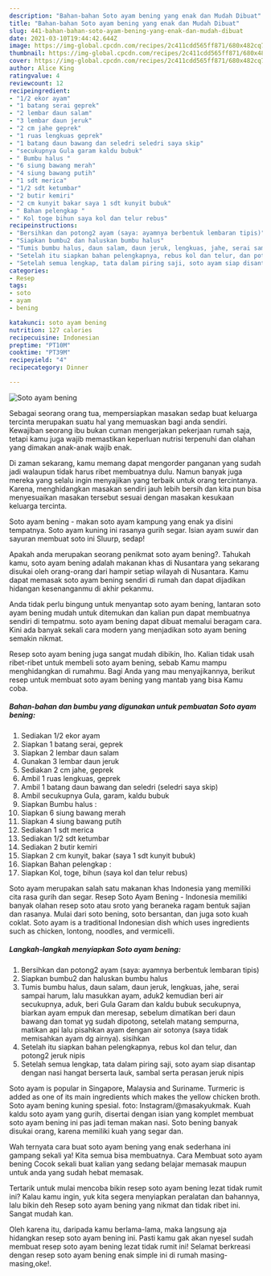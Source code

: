 ```yaml
---
description: "Bahan-bahan Soto ayam bening yang enak dan Mudah Dibuat"
title: "Bahan-bahan Soto ayam bening yang enak dan Mudah Dibuat"
slug: 441-bahan-bahan-soto-ayam-bening-yang-enak-dan-mudah-dibuat
date: 2021-03-10T19:44:42.644Z
image: https://img-global.cpcdn.com/recipes/2c411cdd565ff871/680x482cq70/soto-ayam-bening-foto-resep-utama.jpg
thumbnail: https://img-global.cpcdn.com/recipes/2c411cdd565ff871/680x482cq70/soto-ayam-bening-foto-resep-utama.jpg
cover: https://img-global.cpcdn.com/recipes/2c411cdd565ff871/680x482cq70/soto-ayam-bening-foto-resep-utama.jpg
author: Alice King
ratingvalue: 4
reviewcount: 12
recipeingredient:
- "1/2 ekor ayam"
- "1 batang serai geprek"
- "2 lembar daun salam"
- "3 lembar daun jeruk"
- "2 cm jahe geprek"
- "1 ruas lengkuas geprek"
- "1 batang daun bawang dan seledri seledri saya skip"
- "secukupnya Gula garam kaldu bubuk"
- " Bumbu halus "
- "6 siung bawang merah"
- "4 siung bawang putih"
- "1 sdt merica"
- "1/2 sdt ketumbar"
- "2 butir kemiri"
- "2 cm kunyit bakar saya 1 sdt kunyit bubuk"
- " Bahan pelengkap "
- " Kol toge bihun saya kol dan telur rebus"
recipeinstructions:
- "Bersihkan dan potong2 ayam (saya: ayamnya berbentuk lembaran tipis)"
- "Siapkan bumbu2 dan haluskan bumbu halus"
- "Tumis bumbu halus, daun salam, daun jeruk, lengkuas, jahe, serai sampai harum, lalu masukkan ayam, aduk2 kemudian beri air secukupnya, aduk, beri Gula Garam dan kaldu bubuk secukupnya, biarkan ayam empuk dan meresap, sebelum dimatikan beri daun bawang dan tomat yg sudah dipotong, setelah matang sempurna, matikan api lalu pisahkan ayam dengan air sotonya (saya tidak memisahkan ayam dg airnya). sisihkan"
- "Setelah itu siapkan bahan pelengkapnya, rebus kol dan telur, dan potong2 jeruk nipis"
- "Setelah semua lengkap, tata dalam piring saji, soto ayam siap disantap dengan nasi hangat berserta lauk, sambal serta perasan jeruk nipis"
categories:
- Resep
tags:
- soto
- ayam
- bening

katakunci: soto ayam bening 
nutrition: 127 calories
recipecuisine: Indonesian
preptime: "PT10M"
cooktime: "PT39M"
recipeyield: "4"
recipecategory: Dinner

---
```



![Soto ayam bening](https://img-global.cpcdn.com/recipes/2c411cdd565ff871/680x482cq70/soto-ayam-bening-foto-resep-utama.jpg)

Sebagai seorang orang tua, mempersiapkan masakan sedap buat keluarga tercinta merupakan suatu hal yang memuaskan bagi anda sendiri. Kewajiban seorang ibu bukan cuman mengerjakan pekerjaan rumah saja, tetapi kamu juga wajib memastikan keperluan nutrisi terpenuhi dan olahan yang dimakan anak-anak wajib enak.

Di zaman  sekarang, kamu memang dapat mengorder panganan yang sudah jadi walaupun tidak harus ribet membuatnya dulu. Namun banyak juga mereka yang selalu ingin menyajikan yang terbaik untuk orang tercintanya. Karena, menghidangkan masakan sendiri jauh lebih bersih dan kita pun bisa menyesuaikan masakan tersebut sesuai dengan masakan kesukaan keluarga tercinta. 

Soto ayam bening - makan soto ayam kampung yang enak ya disini tempatnya. Soto ayam kuning ini rasanya gurih segar. Isian ayam suwir dan sayuran membuat soto ini Sluurp, sedap!

Apakah anda merupakan seorang penikmat soto ayam bening?. Tahukah kamu, soto ayam bening adalah makanan khas di Nusantara yang sekarang disukai oleh orang-orang dari hampir setiap wilayah di Nusantara. Kamu dapat memasak soto ayam bening sendiri di rumah dan dapat dijadikan hidangan kesenanganmu di akhir pekanmu.

Anda tidak perlu bingung untuk menyantap soto ayam bening, lantaran soto ayam bening mudah untuk ditemukan dan kalian pun dapat membuatnya sendiri di tempatmu. soto ayam bening dapat dibuat memalui beragam cara. Kini ada banyak sekali cara modern yang menjadikan soto ayam bening semakin nikmat.

Resep soto ayam bening juga sangat mudah dibikin, lho. Kalian tidak usah ribet-ribet untuk membeli soto ayam bening, sebab Kamu mampu menghidangkan di rumahmu. Bagi Anda yang mau menyajikannya, berikut resep untuk membuat soto ayam bening yang mantab yang bisa Kamu coba.

<!--inarticleads1-->

##### Bahan-bahan dan bumbu yang digunakan untuk pembuatan Soto ayam bening:

1. Sediakan 1/2 ekor ayam
1. Siapkan 1 batang serai, geprek
1. Siapkan 2 lembar daun salam
1. Gunakan 3 lembar daun jeruk
1. Sediakan 2 cm jahe, geprek
1. Ambil 1 ruas lengkuas, geprek
1. Ambil 1 batang daun bawang dan seledri (seledri saya skip)
1. Ambil secukupnya Gula, garam, kaldu bubuk
1. Siapkan  Bumbu halus :
1. Siapkan 6 siung bawang merah
1. Siapkan 4 siung bawang putih
1. Sediakan 1 sdt merica
1. Sediakan 1/2 sdt ketumbar
1. Sediakan 2 butir kemiri
1. Siapkan 2 cm kunyit, bakar (saya 1 sdt kunyit bubuk)
1. Siapkan  Bahan pelengkap :
1. Siapkan  Kol, toge, bihun (saya kol dan telur rebus)


Soto ayam merupakan salah satu makanan khas Indonesia yang memiliki cita rasa gurih dan segar. Resep Soto Ayam Bening - Indonesia memiliki banyak olahan resep soto atau sroto yang beraneka ragam bentuk sajian dan rasanya. Mulai dari soto bening, soto bersantan, dan juga soto kuah coklat. Soto ayam is a traditional Indonesian dish which uses ingredients such as chicken, lontong, noodles, and vermicelli. 

<!--inarticleads2-->

##### Langkah-langkah menyiapkan Soto ayam bening:

1. Bersihkan dan potong2 ayam (saya: ayamnya berbentuk lembaran tipis)
1. Siapkan bumbu2 dan haluskan bumbu halus
1. Tumis bumbu halus, daun salam, daun jeruk, lengkuas, jahe, serai sampai harum, lalu masukkan ayam, aduk2 kemudian beri air secukupnya, aduk, beri Gula Garam dan kaldu bubuk secukupnya, biarkan ayam empuk dan meresap, sebelum dimatikan beri daun bawang dan tomat yg sudah dipotong, setelah matang sempurna, matikan api lalu pisahkan ayam dengan air sotonya (saya tidak memisahkan ayam dg airnya). sisihkan
1. Setelah itu siapkan bahan pelengkapnya, rebus kol dan telur, dan potong2 jeruk nipis
1. Setelah semua lengkap, tata dalam piring saji, soto ayam siap disantap dengan nasi hangat berserta lauk, sambal serta perasan jeruk nipis


Soto ayam is popular in Singapore, Malaysia and Suriname. Turmeric is added as one of its main ingredients which makes the yellow chicken broth. Soto ayam bening kuning spesial. foto: Instagram/@masakyukmak. Kuah kaldu soto ayam yang gurih, disertai dengan isian yang komplet membuat soto ayam bening ini pas jadi teman makan nasi. Soto bening banyak disukai orang, karena memiliki kuah yang segar dan. 

Wah ternyata cara buat soto ayam bening yang enak sederhana ini gampang sekali ya! Kita semua bisa membuatnya. Cara Membuat soto ayam bening Cocok sekali buat kalian yang sedang belajar memasak maupun untuk anda yang sudah hebat memasak.

Tertarik untuk mulai mencoba bikin resep soto ayam bening lezat tidak rumit ini? Kalau kamu ingin, yuk kita segera menyiapkan peralatan dan bahannya, lalu bikin deh Resep soto ayam bening yang nikmat dan tidak ribet ini. Sangat mudah kan. 

Oleh karena itu, daripada kamu berlama-lama, maka langsung aja hidangkan resep soto ayam bening ini. Pasti kamu gak akan nyesel sudah membuat resep soto ayam bening lezat tidak rumit ini! Selamat berkreasi dengan resep soto ayam bening enak simple ini di rumah masing-masing,oke!.

